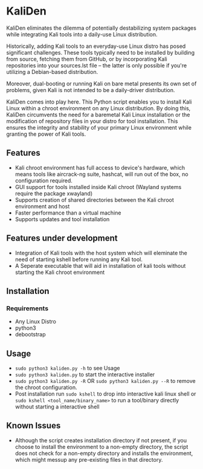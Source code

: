 # KaliDen

KaliDen eliminates the dilemma of potentially destabilizing system packages while integrating Kali tools into a daily-use Linux distribution.

Historically, adding Kali tools to an everyday-use Linux distro has posed significant challenges. These tools typically need to be installed by building from source, fetching them from GitHub, or by incorporating Kali repositories into your sources.lst file – the latter is only possible if you're utilizing a Debian-based distribution.

Moreover, dual-booting or running Kali on bare metal presents its own set of problems, given Kali is not intended to be a daily-driver distribution.

KaliDen comes into play here. This Python script enables you to install Kali Linux within a chroot environment on any Linux distribution. By doing this, KaliDen circumvents the need for a baremetal Kali Linux installation or the modification of repository files in your distro for tool installation. This ensures the integrity and stability of your primary Linux environment while granting the power of Kali tools.

## Features

- Kali chroot environment has full access to device's hardware, which means tools like aircrack-ng suite, hashcat, will run out of the box, no configuration required.
- GUI support for tools installed inside Kali chroot (Wayland systems require the package xwayland)
- Supports creation of shared directories between the Kali chroot environment and host
- Faster performance than a virtual machine
- Supports updates and tool installation 

## Features under development

- Integration of Kali tools with the host system which will eleminate the need of starting kshell before running any Kali tool.
- A Seperate executable that will aid in installation of kali tools without starting the Kali chroot environment

## Installation

### Requirements
- Any Linux Distro 
- python3
- debootstrap

## Usage

- `sudo python3 kaliden.py -h` to see Usage
- `sudo python3 kaliden.py` to start the interactive installer
- `sudo python3 kaliden.py -R` OR `sudo python3 kaliden.py --R` to remove the chroot configuration.
- Post installation run `sudo kshell` to drop into interactive kali linux shell or `sudo kshell <tool_name/binary_name>` to run a tool/binary directly without starting a interactive shell
## Known Issues

- Although the script creates installation directory if not present, if you choose to install the environment to a non-empty directory, the script does not check for a non-empty directory and installs the environment, which might messup any pre-existing files in that directory.   
